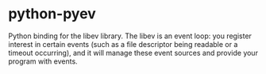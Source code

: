 # python-pyev

Python binding for the libev library.
The libev is an event loop: you register interest in certain events (such
as a file descriptor being readable or a timeout occurring), and it will
manage these event sources and provide your program with events.
